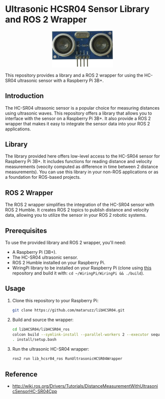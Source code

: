 # Ultrasonic HCSR04 Sensor Library and ROS 2 Wrapper
<p align="center">
  <img width = "200" src="./doc/images/HC-SR04-Ultrasonic-Sensor.jpg">
</p>
This repository provides a library and a ROS 2 wrapper for using the HC-SR04 ultrasonic sensor with a Raspberry Pi 3B+.


## Introduction

The HC-SR04 ultrasonic sensor is a popular choice for measuring distances using ultrasonic waves. This repository offers a library that allows you to interface with the sensor on a Raspberry Pi 3B+. It also provide a ROS 2 wrapper that makes it easy to integrate the sensor data into your ROS 2 applications.

## Library

The library provided here offers low-level access to the HC-SR04 sensor for Raspberry Pi 3B+. It includes functions for reading distance and velocity measurements (veocity computed as difference in time between 2 distance measurements). You can use this library in your non-ROS applications or as a foundation for ROS-based projects.

## ROS 2 Wrapper

The ROS 2 wrapper simplifies the integration of the HC-SR04 sensor with ROS 2 Humble. It creates ROS 2 topics to publish distance and velocity data, allowing you to utilize the sensor in your ROS 2 robotic systems.

## Prerequisites

To use the provided library and ROS 2 wrapper, you'll need:

- A Raspberry Pi (3B+).
- The HC-SR04 ultrasonic sensor.
- ROS 2 Humble installed on your Raspberry Pi.
- WiringPi library to be installed on your Raspberry Pi (clone using [this](https://github.com/WiringPi/WiringPi) repository and build it with: ```cd ~/WiringPi/WiringPi && ./build```).


## Usage

1. Clone this repository to your Raspberry Pi:

    ```bash
    git clone https://github.com/mataruzz/libHCSR04.git
    ```
2. Build and source the wrapper:
    ```bash
    cd libHCSR04/libHCSR04_ros
    colcon build --symlink-install --parallel-workers 2 --executor sequential
    . install/setup.bash
    ```
3. Run the ultrasonic HC-SR04 wrapper:
    ```bash
    ros2 run lib_hcsr04_ros RunUltrasonicHCSR04Wrapper 
    ```

## Reference
- http://wiki.ros.org/Drivers/Tutorials/DistanceMeasurementWithUltrasonicSensorHC-SR04Cpp